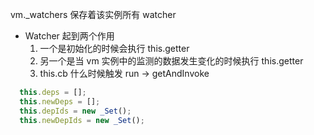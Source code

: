 vm._watchers 保存着该实例所有 watcher

- Watcher 起到两个作用
    1. 一个是初始化的时候会执行 this.getter
    1. 另一个是当 vm 实例中的监测的数据发生变化的时候执行 this.getter
    1. this.cb 什么时候触发 run -> getAndInvoke
    
````js
  this.deps = [];
  this.newDeps = [];
  this.depIds = new _Set();
  this.newDepIds = new _Set();
````    
